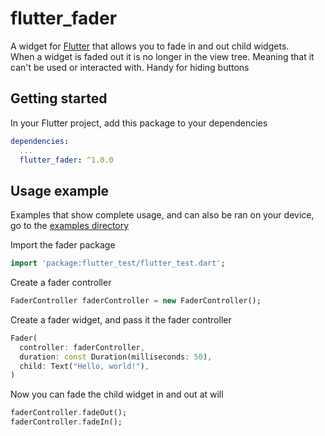 # flutter_fader

A widget for [Flutter](https://flutter.dev) that allows you to fade in and out child widgets.  
When a widget is faded out it is no longer in the view tree. Meaning that it can't be used or interacted with. Handy for hiding buttons

## Getting started

In your Flutter project, add this package to your dependencies

```yml
dependencies:
  ...
  flutter_fader: ^1.0.0
```

## Usage example

Examples that show complete usage, and can also be ran on your device, go to the [examples directory](https://github.com/TNorbury/flutter-fader/tree/master/examples)

Import the fader package

```dart
import 'package:flutter_test/flutter_test.dart';
```

Create a fader controller

```dart
FaderController faderController = new FaderController();
```

Create a fader widget, and pass it the fader controller
```dart
Fader(
  controller: faderController,
  duration: const Duration(milliseconds: 50),
  child: Text("Hello, world!"),
)
```

Now you can fade the child widget in and out at will
```dart
faderController.fadeOut();
faderController.fadeIn();
```
